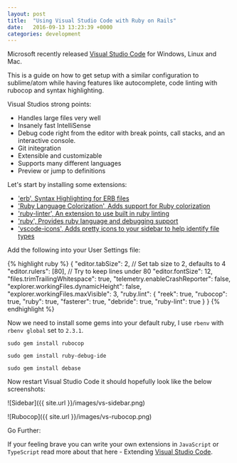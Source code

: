 ```yaml
---
layout: post
title:  "Using Visual Studio Code with Ruby on Rails"
date:   2016-09-13 13:23:39 +0000
categories: development
---
```


Microsoft recently released [Visual Studio Code](http://code.visualstudio.com/) for Windows, Linux and Mac.

This is a guide on how to get setup with a similar configuration to sublime/atom while having features like autocomplete, code linting with rubocop and syntax highlighting.

Visual Studios strong points:

* Handles large files very well
* Insanely fast IntelliSense
* Debug code right from the editor with break points, call stacks, and an interactive console.
* Git initegration
* Extensible and customizable
* Supports many different languages
* Preview or jump to definitions

Let's start by installing some extensions:

* ['erb', Syntax Highlighting for ERB files](https://marketplace.visualstudio.com/items?itemName=CraigMaslowski.erb)
* ['Ruby Language Colorization', Adds support for Ruby colorization](https://marketplace.visualstudio.com/items?itemName=groksrc.ruby)
* ['ruby-linter', An extension to use built in ruby linting](https://marketplace.visualstudio.com/items?itemName=hoovercj.ruby-linter)
* ['ruby', Provides ruby language and debugging support](https://marketplace.visualstudio.com/items?itemName=rebornix.Ruby)
* ['vscode-icons', Adds pretty icons to your sidebar to help identify file types](https://marketplace.visualstudio.com/items?itemName=robertohuertasm.vscode-icons)

Add the following into your User Settings file:

{% highlight ruby %}
{
    "editor.tabSize": 2, // Set tab size to 2, defaults to 4
    "editor.rulers": [80], // Try to keep lines under 80
    "editor.fontSize": 12,
    "files.trimTrailingWhitespace": true,
    "telemetry.enableCrashReporter": false,
    "explorer.workingFiles.dynamicHeight": false,
    "explorer.workingFiles.maxVisible": 3,
    "ruby.lint": {
        "reek": true,
        "rubocop": true,
        "ruby": true,
        "fasterer": true,
        "debride": true,
        "ruby-lint": true
    }
}
{% endhighlight %}

Now we need to install some gems into your default ruby, I use `rbenv` with `rbenv global` set to `2.3.1`.

`sudo gem install rubocop`

`sudo gem install ruby-debug-ide`

`sudo gem install debase`

Now restart Visual Studio Code it should hopefully look like the below screenshots:

![Sidebar]({{ site.url }}/images/vs-sidebar.png)

![Rubocop]({{ site.url }}/images/vs-rubocop.png)

Go Further:

If your feeling brave you can write your own extensions in `JavaScript` or `TypeScript` read more about that here - Extending [Visual Studio Code](https://code.visualstudio.com/docs/extensions/overview).
